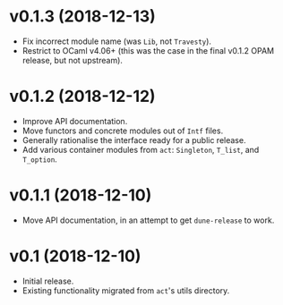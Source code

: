 # v0.1.3 (2018-12-13)

- Fix incorrect module name (was `Lib`, not `Travesty`).
- Restrict to OCaml v4.06+ (this was the case in the final v0.1.2
  OPAM release, but not upstream).

# v0.1.2 (2018-12-12)

- Improve API documentation.
- Move functors and concrete modules out of `Intf` files.
- Generally rationalise the interface ready for a public release.
- Add various container modules from `act`: `Singleton`, `T_list`, and
  `T_option`.

# v0.1.1 (2018-12-10)

- Move API documentation, in an attempt to get `dune-release` to work.

# v0.1 (2018-12-10)

- Initial release.
- Existing functionality migrated from `act`'s utils directory.

